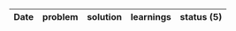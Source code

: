 | Date | problem | solution | learnings | status (5) |
|------|---------|----------|-----------|------------|